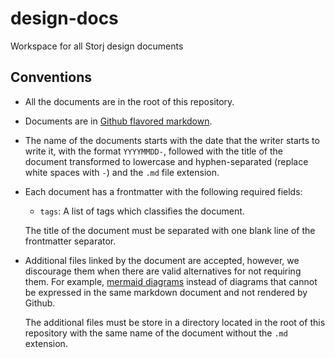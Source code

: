 # design-docs

Workspace for all Storj design documents

## Conventions

- All the documents are in the root of this repository.
- Documents are in [Github flavored markdown](https://github.github.com/gfm/).
- The name of the documents starts with the date that the writer starts to write it, with the format
  `YYYYMMDD-`, followed with the title of the document transformed to lowercase and hyphen-separated
  (replace white spaces with `-`) and the `.md` file extension.
- Each document has a frontmatter with the following required fields:
  - `tags`: A list of tags which classifies the document.

  The title of the document must be separated with one blank line of the frontmatter separator.
- Additional files linked by the document are accepted, however, we discourage them when there are
  valid alternatives for not requiring them. For example, [mermaid diagrams](https://mermaid.js.org/)
  instead of diagrams that cannot be expressed in the same markdown document and not rendered by
  Github.

  The additional files must be store in a directory located in the root of this repository with the
  same name of the document without the `.md` extension.
